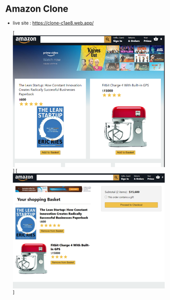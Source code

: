 # Amazon Clone

- live site : https://clone-c1ae8.web.app/

  [![amazon-clone.png](screenshots/ss1.png)]
  [![amazon-clone.png](screenshots/ss2.png)]
